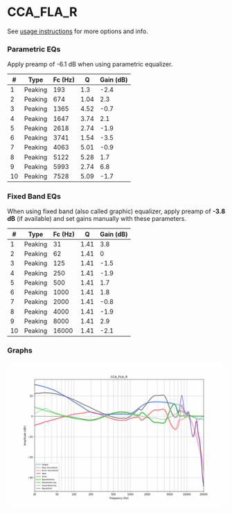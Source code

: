 # CCA_FLA_R
See [usage instructions](https://github.com/jaakkopasanen/AutoEq#usage) for more options and info.

### Parametric EQs
Apply preamp of -6.1 dB when using parametric equalizer.

|   # | Type    |   Fc (Hz) |    Q |   Gain (dB) |
|-----|---------|-----------|------|-------------|
|   1 | Peaking |       193 | 1.3  |        -2.4 |
|   2 | Peaking |       674 | 1.04 |         2.3 |
|   3 | Peaking |      1365 | 4.52 |        -0.7 |
|   4 | Peaking |      1647 | 3.74 |         2.1 |
|   5 | Peaking |      2618 | 2.74 |        -1.9 |
|   6 | Peaking |      3741 | 1.54 |        -3.5 |
|   7 | Peaking |      4063 | 5.01 |        -0.9 |
|   8 | Peaking |      5122 | 5.28 |         1.7 |
|   9 | Peaking |      5993 | 2.74 |         6.8 |
|  10 | Peaking |      7528 | 5.09 |        -1.7 |

### Fixed Band EQs
When using fixed band (also called graphic) equalizer, apply preamp of **-3.8 dB** (if available) and set gains manually with these parameters.

|   # | Type    |   Fc (Hz) |    Q |   Gain (dB) |
|-----|---------|-----------|------|-------------|
|   1 | Peaking |        31 | 1.41 |         3.8 |
|   2 | Peaking |        62 | 1.41 |         0   |
|   3 | Peaking |       125 | 1.41 |        -1.5 |
|   4 | Peaking |       250 | 1.41 |        -1.9 |
|   5 | Peaking |       500 | 1.41 |         1.7 |
|   6 | Peaking |      1000 | 1.41 |         1.8 |
|   7 | Peaking |      2000 | 1.41 |        -0.8 |
|   8 | Peaking |      4000 | 1.41 |        -1.9 |
|   9 | Peaking |      8000 | 1.41 |         2.9 |
|  10 | Peaking |     16000 | 1.41 |        -2.1 |

### Graphs
![](./CCA_FLA_R.png)
